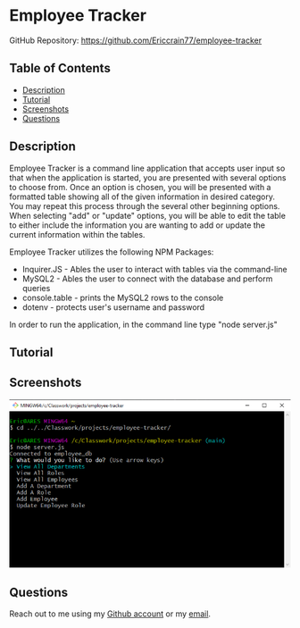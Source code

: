 # Employee Tracker

GitHub Repository: https://github.com/Ericcrain77/employee-tracker

## Table of Contents
* [Description](#description)
* [Tutorial](#tutorial)
* [Screenshots](#Screenshots)
* [Questions](#questions)

## Description
Employee Tracker is a command line application that accepts user input so that when the application is started, you are presented with several options to choose from. Once an option is chosen, you will be presented with a formatted table showing all of the given information in desired category. You may repeat this process through the several other beginning options. When selecting "add" or "update" options, you will be able to edit the table to either include the information you are wanting to add or update the current information within the tables.

Employee Tracker utilizes the following NPM Packages:
* Inquirer.JS - Ables the user to interact with tables via the command-line
* MySQL2 - Ables the user to connect with the database and perform queries
* console.table - prints the MySQL2 rows to the console
* dotenv - protects user's username and password

In order to run the application, in the command line type "node server.js"

## Tutorial


## Screenshots
![Initial Prompt](assets/images/Initial-Prompt.png "Initial Prompt")

## Questions
Reach out to me using my [Github account](https://github.com/Ericcrain77) or my [email](ericcrain77@gmail.com).
